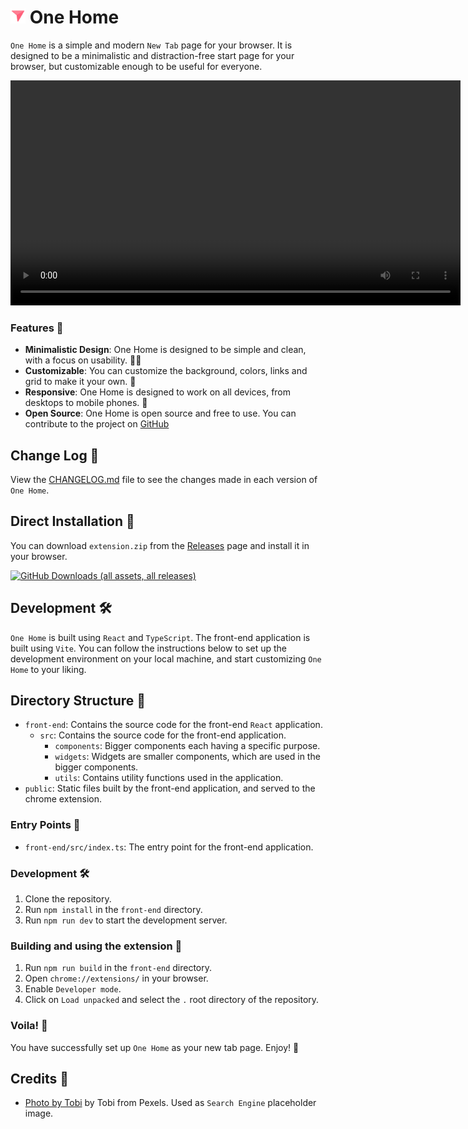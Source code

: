 # <img src="./assets/icons/one-home-icon.png" width="24"> One Home

`One Home` is a simple and modern `New Tab` page for your browser. It is designed to be a minimalistic and distraction-free start page for your browser, but customizable enough to be useful for everyone.

<video src='./assets/videos/preview.mov' width=720></video>

### Features 🚀

- **Minimalistic Design**: One Home is designed to be simple and clean, with a focus on usability. 👨‍🎨
- **Customizable**: You can customize the background, colors, links and grid to make it your own. 🎨
- **Responsive**: One Home is designed to work on all devices, from desktops to mobile phones. 📱
- **Open Source**: One Home is open source and free to use. You can contribute to the project on [GitHub](https://github.com/logicdose/One-Home.git)

## Change Log 📝

View the [CHANGELOG.md](CHANGELOG.md) file to see the changes made in each version of `One Home`.

## Direct Installation 🚀

You can download `extension.zip` from the [Releases](https://github.com/logicdose/One-Home/releases) page and install it in your browser.

[![GitHub Downloads (all assets, all releases)](https://img.shields.io/github/downloads/logicdose/One-Home/total?style=for-the-badge)](https://github.com/logicdose/One-Home/releases)

## Development 🛠️

`One Home` is built using `React` and `TypeScript`. The front-end application is built using `Vite`.
You can follow the instructions below to set up the development environment on your local machine, and start
customizing `One Home` to your liking.

## Directory Structure 📁

- `front-end`: Contains the source code for the front-end `React` application.
  - `src`: Contains the source code for the front-end application.
    - `components`: Bigger components each having a specific purpose.
    - `widgets`: Widgets are smaller components, which are used in the bigger components.
    - `utils`: Contains utility functions used in the application.
- `public`: Static files built by the front-end application, and served to the chrome extension.

### Entry Points 🚪

- `front-end/src/index.ts`: The entry point for the front-end application.

### Development 🛠️

1. Clone the repository.
2. Run `npm install` in the `front-end` directory.
3. Run `npm run dev` to start the development server.

### Building and using the extension 🚀

1. Run `npm run build` in the `front-end` directory.
2. Open `chrome://extensions/` in your browser.
3. Enable `Developer mode`.
4. Click on `Load unpacked` and select the `.` root directory of the repository.

### Voila! 🎉

You have successfully set up `One Home` as your new tab page. Enjoy! 🚀

## Credits 🙏

- [Photo by Tobi](https://www.pexels.com/photo/landscape-photography-of-brown-mountains-surrounding-lake-620337/) by Tobi from Pexels. Used as `Search Engine` placeholder image.
